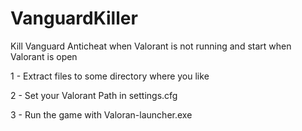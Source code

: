 # VanguardKiller
Kill Vanguard Anticheat when Valorant is not running and start when Valorant is open


1 - Extract files to some directory where you like

2 - Set your Valorant Path in settings.cfg

3 - Run the game with Valoran-launcher.exe
